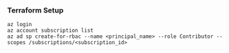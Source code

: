 
### Terraform Setup

```
az login
az account subscription list
az ad sp create-for-rbac --name <principal_name> --role Contributor --scopes /subscriptions/<subscription_id>
```
